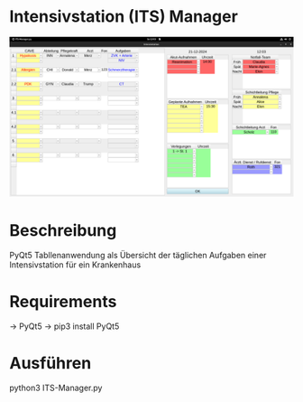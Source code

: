 # Intensivstation (ITS) Manager

![alt text](https://github.com/morten1982/ITS-Manager/blob/master/ITS-Manager-git.png)

# Beschreibung
PyQt5 Tabllenanwendung als Übersicht der täglichen Aufgaben einer Intensivstation für ein Krankenhaus


# Requirements
   -> PyQt5
   -> pip3 install PyQt5 
 
# Ausführen
python3 ITS-Manager.py
